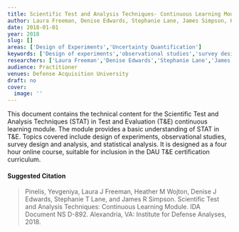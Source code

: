 ```yaml
---
title: Scientific Test and Analysis Techniques- Continuous Learning Module
author: Laura Freeman, Denise Edwards, Stephanie Lane, James Simpson, Heather Wojton
date: 2018-01-01
year: 2018
slug: []
areas: ['Design of Experiments','Uncertainty Quantification']
keywords: ['Design of experiments','observational studies','survey design and analysis','statistical analysis','Defense Acquisition University (DAU)']
researchers: ['Laura Freeman','Denise Edwards','Stephanie Lane','James Simpson','Heather Wojton']
audience: Practitioner
venues: Defense Acquisition University
draft: no
cover:
  image: ''
---
```




This document contains the technical content for the Scientific Test and Analysis Techniques (STAT) in Test and Evaluation (T&E) continuous learning module. The module provides a basic understanding of STAT in T&E. Topics covered include design of experiments, observational studies, survey design and analysis, and statistical analysis. It is designed as a four hour online course, suitable for inclusion in the DAU T&E certification curriculum.

#### Suggested Citation
> Pinelis, Yevgeniya, Laura J Freeman, Heather M Wojton, Denise J Edwards, Stephanie T Lane, and James R Simpson. Scientific Test and Analysis Techniques: Continuous Learning Module. IDA  Document NS D-892. Alexandria, VA: Institute for Defense Analyses, 2018.






